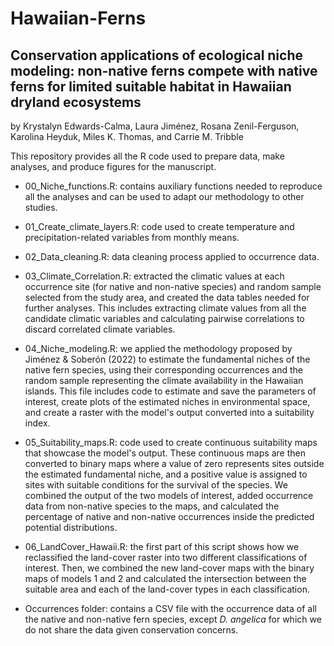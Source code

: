 # Hawaiian-Ferns

## Conservation applications of ecological niche modeling: non-native ferns compete with native ferns for limited suitable habitat in Hawaiian dryland ecosystems

by Krystalyn Edwards-Calma, Laura Jiménez, Rosana Zenil-Ferguson, Karolina Heyduk, Miles K. Thomas, and Carrie M. Tribble

This repository provides all the R code used to prepare data, make analyses, and produce figures for the manuscript.

- 00_Niche_functions.R: contains auxiliary functions needed to reproduce all the analyses and can be used to adapt our methodology to other studies.

- 01_Create_climate_layers.R: code used to create temperature and precipitation-related variables from monthly means.

- 02_Data_cleaning.R: data cleaning process applied to occurrence data.

- 03_Climate_Correlation.R: extracted the climatic values at each occurrence site (for native and non-native species) and random sample selected from the study area, and created the data tables needed for further analyses. This includes extracting climate values from all the candidate climatic variables and calculating pairwise correlations to discard correlated climate variables.

- 04_Niche_modeling.R: we applied the methodology proposed by Jiménez & Soberón (2022) to estimate the fundamental niches of the native fern species, using their corresponding occurrences and the random sample representing the climate availability in the Hawaiian islands. This file includes code to estimate and save the parameters of interest, create plots of the estimated niches in environmental space, and create a raster with the model's output converted into a suitability index.

- 05_Suitability_maps.R: code used to create continuous suitability maps that showcase the model's output. These continuous maps are then converted to binary maps where a value of zero represents sites outside the estimated fundamental niche, and a positive value is assigned to sites with suitable conditions for the survival of the species. We combined the output of the two models of interest, added occurrence data from non-native species to the maps, and calculated the percentage of native and non-native occurrences inside the predicted potential distributions.

- 06_LandCover_Hawaii.R: the first part of this script shows how we reclassified the land-cover raster into two different classifications of interest. Then, we combined the new land-cover maps with the binary maps of models 1 and 2 and calculated the intersection between the suitable area and each of the land-cover types in each classification.

- Occurrences folder: contains a CSV file with the occurrence data of all the native and non-native fern species, except *D. angelica* for which we do not share the data given conservation concerns.
